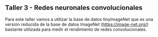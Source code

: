 ## Taller 3 - Redes neuronales convolucionales ##

Para este taller vamos a utilizar la base de datos tinyImageNet que es una versión reducida de la base de datos ImageNet (https://image-net.org/) bastante utilizada para medir el rendimiento de redes convolucionales.
